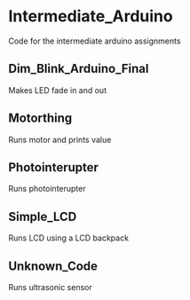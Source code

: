 # Intermediate_Arduino
Code for the intermediate arduino assignments


## Dim_Blink_Arduino_Final
Makes LED fade in and out

## Motorthing
Runs motor and prints value

## Photointerupter
Runs photointerupter 

## Simple_LCD
Runs LCD using a LCD backpack

## Unknown_Code
Runs ultrasonic sensor
